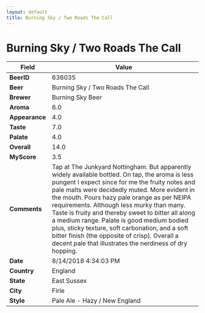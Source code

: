 ```yaml
---
layout: default
title: Burning Sky / Two Roads The Call
---
```


# Burning Sky / Two Roads The Call

| Field         | Value     |
|---------------|-----------|
| **BeerID** | 636035 |
| **Beer** | Burning Sky / Two Roads The Call |
| **Brewer** | Burning Sky Beer |
| **Aroma** | 6.0 |
| **Appearance** | 4.0 |
| **Taste** | 7.0 |
| **Palate** | 4.0 |
| **Overall** | 14.0 |
| **MyScore** | 3.5 |
| **Comments** | Tap at The Junkyard Nottingham. But apparently widely available bottled. On tap, the aroma is less pungent I expect since for me the fruity notes and pale malts were decidedly muted. More evident in the mouth. Pours hazy pale orange as per NEIPA requirements. Although less murky than many. Taste is fruity and thereby sweet to bitter all along a medium range. Palate is good medium bodied plus, sticky texture, soft carbonation, and a soft bitter finish &#40;the opposite of crisp&#41;. Overall a decent pale that illustrates the nerdiness of dry hopping. |
| **Date** | 8/14/2018 4:34:03 PM |
| **Country** | England |
| **State** | East Sussex |
| **City** | Firle |
| **Style** | Pale Ale - Hazy / New England |
